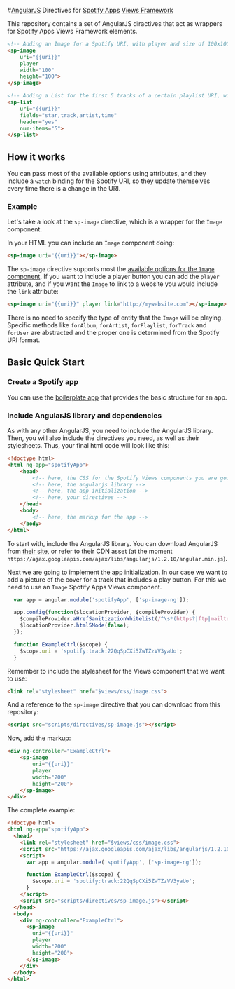 #[AngularJS](http://angularjs.org/) Directives for [Spotify Apps](https://developer.spotify.com/technologies/apps/) [Views Framework](https://developer.spotify.com/docs/apps/views/1.0/)

This repository contains a set of AngularJS diractives that act as wrappers for Spotify Apps Views Framework elements.

```html
<!-- Adding an Image for a Spotify URI, with player and size of 100x100 px -->
<sp-image
	uri="{{uri}}"
	player
	width="100"
	height="100">
</sp-image>
```

```html
<!-- Adding a List for the first 5 tracks of a certain playlist URI, with header and fields star, track, artist, and time -->
<sp-list
	uri="{{uri}}"
	fields="star,track,artist,time"
	header="yes"
	num-items="5">
</sp-list>
```

## How it works

You can pass most of the available options using attributes, and they include a `watch` binding for the Spotify URI, so they update themselves every time there is a change in the URI.

### Example
Let's take a look at the `sp-image` directive, which is a wrapper for the `Image` component.

In your HTML you can include an `Image` component doing:

```html
<sp-image uri="{{uri}}"></sp-image>
```

The `sp-image` directive supports most the [available options for the `Image` component](https://developer.spotify.com/docs/apps/views/1.0/image-image.html#availableOptions). If you want to include a player button you can add the `player` attribute, and if you want the `Image` to link to a website you would include the `link` attribute:

```html
<sp-image uri="{{uri}}" player link="http://mywebsite.com"></sp-image>
```

There is no need to specify the type of entity that the `Image` will be playing. Specific methods like `forAlbum`, `forArtist`, `forPlaylist`, `forTrack` and `forUser` are abstracted and the proper one is determined from the Spotify URI format.

## Basic Quick Start

### Create a Spotify app

You can use the [boilerplate app](https://github.com/spotify/boilerplate-app) that provides the basic structure for an app.

### Include AngularJS library and dependencies

As with any other AngularJS, you need to include the AngularJS library. Then, you will also include the directives you need, as well as their stylesheets. Thus, your final html code will look like this:

```html
<!doctype html>
<html ng-app="spotifyApp">
	<head>
		<!-- here, the CSS for the Spotify Views components you are going to use -->
		<!-- here, the angularjs library -->
		<!-- here, the app initialization -->
		<!-- here, your directives -->
	</head>
	<body>
		<!-- here, the markup for the app -->
	</body>
</html>	
```

To start with, include the AngularJS library. You can download AngularJS from [their site](http://angularjs.org/), or refer to their CDN asset (at the moment `https://ajax.googleapis.com/ajax/libs/angularjs/1.2.10/angular.min.js`).

Next we are going to implement the app initialization. In our case we want to add a picture of the cover for a track that includes a play button. For this we need to use an `Image` Spotify Apps Views component.

```javascript
  var app = angular.module('spotifyApp', ['sp-image-ng']);

  app.config(function($locationProvider, $compileProvider) {
    $compileProvider.aHrefSanitizationWhitelist(/^\s*(https?|ftp|mailto|file|sp):/);  
    $locationProvider.html5Mode(false);
  });

  function ExampleCtrl($scope) {
    $scope.uri = 'spotify:track:22QqSpCXi5ZwTZzVV3yaUo';
  }
```

Remember to include the stylesheet for the Views component that we want to use:

```html
<link rel="stylesheet" href="$views/css/image.css">
```

And a reference to the `sp-image` directive that you can download from this repository:

```html
<script src="scripts/directives/sp-image.js"></script>
```

Now, add the markup:

```html
<div ng-controller="ExampleCtrl">
	<sp-image
		uri="{{uri}}"
		player
		width="200"
		height="200">
	</sp-image>
</div>
```

The complete example:

```html
<!doctype html>
<html ng-app="spotifyApp">
  <head>
    <link rel="stylesheet" href="$views/css/image.css">
    <script src="https://ajax.googleapis.com/ajax/libs/angularjs/1.2.10/angular.min.js"></script>
    <script>
      var app = angular.module('spotifyApp', ['sp-image-ng']);

      function ExampleCtrl($scope) {
        $scope.uri = 'spotify:track:22QqSpCXi5ZwTZzVV3yaUo';
      }
    </script>
    <script src="scripts/directives/sp-image.js"></script>
  </head>
  <body>
    <div ng-controller="ExampleCtrl">
      <sp-image
        uri="{{uri}}"
        player
        width="200"
        height="200">
      </sp-image>
    </div>
  </body>
</html>
```
